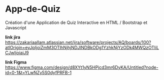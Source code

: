 # App-de-Quiz
Création d'une Application de Quiz Interactive en HTML / Bootstrap et Javascript

**link jira**  https://zakariaallam.atlassian.net/jira/software/projects/AQ/boards/100?atlOrigin=eyJpIjoiZmM3OTlhNjhjNDJlNDBkODg1YzhkNjYzODk4MWQzOTIiLCJwIjoiaiJ9


**link Figma** https://www.figma.com/design/d8XYt1yN5HPjcd3mr6DyKA/Untitled?node-id=0-1&t=YLwNZy5S0dyfPRFB-1
